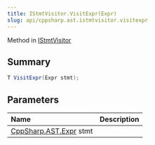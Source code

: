```yaml
---
title: IStmtVisitor.VisitExpr(Expr)
slug: api/cppsharp.ast.istmtvisitor.visitexpr
---
```

Method in [IStmtVisitor](/api/cppsharp/ast/istmtvisitor)

## Summary



```csharp
T VisitExpr(Expr stmt);
```

## Parameters

|Name|Description|
|:---|:---|
|[CppSharp.AST.Expr](/api/cppsharp/ast/expr) stmt||

